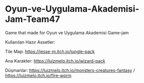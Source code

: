 # Oyun-ve-Uygulama-Akademisi-Jam-Team47
Game that made for Oyun ve Uygulama Akademisi Game-jam

Kullanılan Hazır Assetler:

Tile Map: https://jesse-m.itch.io/jungle-pack

Ana Karakter: https://luizmelo.itch.io/wizard-pack

Düşmanlar: https://luizmelo.itch.io/monsters-creatures-fantasy / https://luizmelo.itch.io/fire-worm


